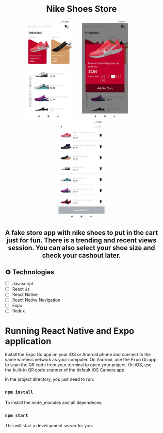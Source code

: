 <h1 align="center">Nike Shoes Store</h1>

<p align="center">
  <img src="src/imgs/mainPage.jpg" width="30%">
  &nbsp; &nbsp; &nbsp; &nbsp;
  <img src="src/imgs/modal.jpg" width="30%"> 
    &nbsp; &nbsp; &nbsp; &nbsp;
  <img src="src/imgs/cart.jpg" width="30%">
</p>

<h2 align="center">A fake store app with nike shoes to put in the cart just for fun. There is a trending and recent views session. You can also select your shoe size and check your cashout later.
</h2>

## ⚙️ Technologies

- [ ] Javascript
- [ ] React Js
- [ ] React Native
- [ ] React Native Navigation
- [ ] Expo
- [ ] Redux

# Running React Native and Expo application

Install the Expo Go app on your iOS or Android phone and connect to the same wireless network as your computer. On Android, use the Expo Go app to scan the QR code from your terminal to open your project. On iOS, use the built-in QR code scanner of the default iOS Camera app.

In the project directory, you just need to run:

### `npm install`

To install the node_modules and all dependeces.

### `npm start`

This will start a development server for you.
